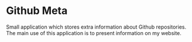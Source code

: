 # Github Meta
Small application which stores extra information about Github repositories.  
The main use of this application is to present information on my website.
